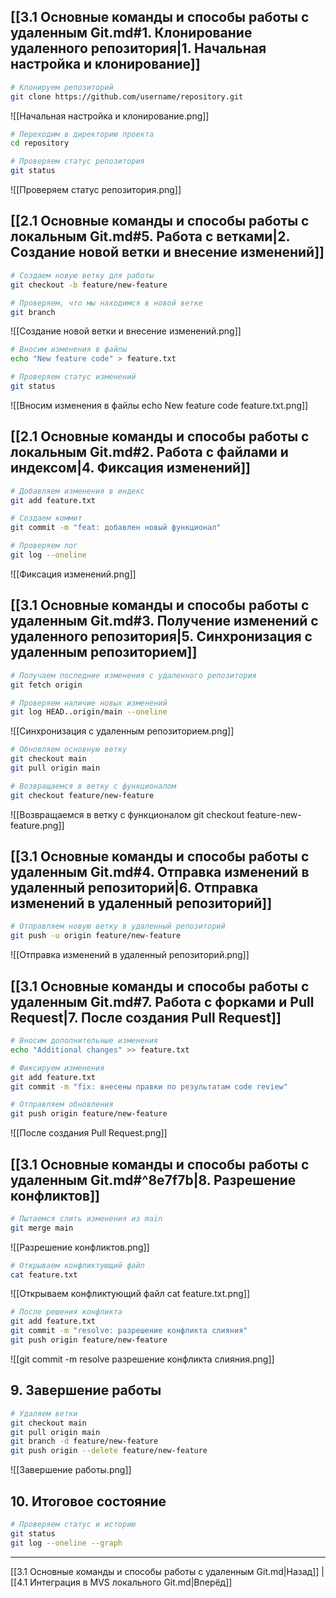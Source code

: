 ## [[3.1 Основные команды и способы работы с удаленным Git.md#1. Клонирование удаленного репозитория|1. Начальная настройка и клонирование]]

```bash
# Клонируем репозиторий
git clone https://github.com/username/repository.git
```

![[Начальная настройка и клонирование.png]]

```bash
# Переходим в директорию проекта
cd repository

# Проверяем статус репозитория
git status
```

![[Проверяем статус репозитория.png]]
## [[2.1 Основные команды и способы работы с локальным Git.md#5. Работа с ветками|2. Создание новой ветки и внесение изменений]]

```bash
# Создаем новую ветку для работы
git checkout -b feature/new-feature

# Проверяем, что мы находимся в новой ветке
git branch
```

![[Создание новой ветки и внесение изменений.png]]

```bash
# Вносим изменения в файлы
echo "New feature code" > feature.txt

# Проверяем статус изменений
git status
```

![[Вносим изменения в файлы echo New feature code  feature.txt.png]]
## [[2.1 Основные команды и способы работы с локальным Git.md#2. Работа с файлами и индексом|4. Фиксация изменений]]

```bash
# Добавляем изменения в индекс
git add feature.txt

# Создаем коммит
git commit -m "feat: добавлен новый функционал"

# Проверяем лог
git log --oneline
```

![[Фиксация изменений.png]]
## [[3.1 Основные команды и способы работы с удаленным Git.md#3. Получение изменений с удаленного репозитория|5. Синхронизация с удаленным репозиторием]]

```bash
# Получаем последние изменения с удаленного репозитория
git fetch origin

# Проверяем наличие новых изменений
git log HEAD..origin/main --oneline
```

![[Синхронизация с удаленным репозиторием.png]]

```bash
# Обновляем основную ветку
git checkout main
git pull origin main

# Возвращаемся в ветку с функционалом
git checkout feature/new-feature
```

![[Возвращаемся в ветку с функционалом git checkout feature-new-feature.png]]
## [[3.1 Основные команды и способы работы с удаленным Git.md#4. Отправка изменений в удаленный репозиторий|6. Отправка изменений в удаленный репозиторий]]

```bash
# Отправляем новую ветку в удаленный репозиторий
git push -u origin feature/new-feature
```

![[Отправка изменений в удаленный репозиторий.png]]

## [[3.1 Основные команды и способы работы с удаленным Git.md#7. Работа с форками и Pull Request|7. После создания Pull Request]]

```bash
# Вносим дополнительные изменения
echo "Additional changes" >> feature.txt

# Фиксируем изменения
git add feature.txt
git commit -m "fix: внесены правки по результатам code review"

# Отправляем обновления
git push origin feature/new-feature
```

![[После создания Pull Request.png]]

## [[3.1 Основные команды и способы работы с удаленным Git.md#^8e7f7b|8. Разрешение конфликтов]]

```bash
# Пытаемся слить изменения из main
git merge main
```

![[Разрешение конфликтов.png]]

```bash
# Открываем конфликтующий файл
cat feature.txt
```

![[Открываем конфликтующий файл cat feature.txt.png]]

```bash
# После решения конфликта
git add feature.txt
git commit -m "resolve: разрешение конфликта слияния"
git push origin feature/new-feature
```

![[git commit -m resolve разрешение конфликта слияния.png]]

## 9. Завершение работы

```bash
# Удаляем ветки
git checkout main
git pull origin main
git branch -d feature/new-feature
git push origin --delete feature/new-feature
```

![[Завершение работы.png]]

## 10. Итоговое состояние

```bash
# Проверяем статус и историю
git status
git log --oneline --graph
```
---
[[3.1 Основные команды и способы работы с удаленным Git.md|Назад]] | [[4.1 Интеграция в MVS локального Git.md|Вперёд]]